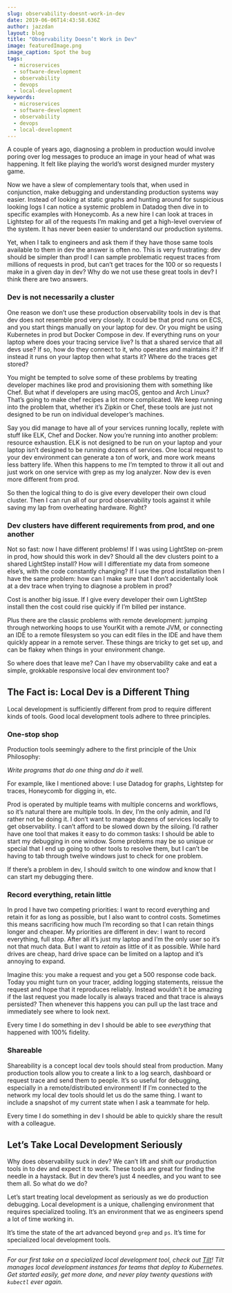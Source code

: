```yaml
---
slug: observability-doesnt-work-in-dev
date: 2019-06-06T14:43:58.636Z
author: jazzdan
layout: blog
title: "Observability Doesn’t Work in Dev"
image: featuredImage.png
image_caption: Spot the bug
tags:
  - microservices
  - software-development
  - observability
  - devops
  - local-development
keywords:
  - microservices
  - software-development
  - observability
  - devops
  - local-development
---
```


A couple of years ago, diagnosing a problem in production would involve poring over log messages to produce an image in your head of what was happening. It felt like playing the world’s worst designed murder mystery game.

Now we have a slew of complementary tools that, when used in conjunction, make debugging and understanding production systems way easier. Instead of looking at static graphs and hunting around for suspicious looking logs I can notice a systemic problem in Datadog then dive in to specific examples with Honeycomb. As a new hire I can look at traces in Lightstep for all of the requests I’m making and get a high-level overview of the system. It has never been easier to understand our production systems.

Yet, when I talk to engineers and ask them if they have those same tools available to them in dev the answer is often no. This is very frustrating: dev should be simpler than prod! I can sample problematic request traces from millions of requests in prod, but can’t get traces for the 100 or so requests I make in a given day in dev? Why do we not use these great tools in dev? I think there are two answers.

### Dev is not necessarily a cluster

One reason we don’t use these production observability tools in dev is that dev does not resemble prod very closely. It could be that prod runs on ECS, and you start things manually on your laptop for dev. Or you might be using Kubernetes in prod but Docker Compose in dev. If everything runs on your laptop where does your tracing service live? Is that a shared service that all devs use? If so, how do they connect to it, who operates and maintains it? If instead it runs on your laptop then what starts it? Where do the traces get stored?

You might be tempted to solve some of these problems by treating developer machines like prod and provisioning them with something like Chef. But what if developers are using macOS, gentoo and Arch Linux? That’s going to make chef recipes a lot more complicated. We keep running into the problem that, whether it’s Zipkin or Chef, these tools are just not designed to be run on individual developer’s machines.

Say you did manage to have all of your services running locally, replete with stuff like ELK, Chef and Docker. Now you’re running into another problem: resource exhaustion. ELK is not designed to be run on your laptop and your laptop isn’t designed to be running dozens of services. One local request to your dev environment can generate a ton of work, and more work means less battery life. When this happens to me I’m tempted to throw it all out and just work on one service with grep as my log analyzer. Now dev is even more different from prod.

So then the logical thing to do is give every developer their own cloud cluster. Then I can run all of our prod observability tools against it while saving my lap from overheating hardware. Right?

### Dev clusters have different requirements from prod, and one another

Not so fast: now I have different problems! If I was using LightStep on-prem in prod, how should this work in dev? Should all the dev clusters point to a shared LightStep install? How will I differentiate my data from someone else’s, with the code constantly changing? If I use the prod installation then I have the same problem: how can I make sure that I don’t accidentally look at a dev trace when trying to diagnose a problem in prod?

Cost is another big issue. If I give every developer their own LightStep install then the cost could rise quickly if I’m billed per instance.

Plus there are the classic problems with remote development: jumping through networking hoops to use YourKit with a remote JVM, or connecting an IDE to a remote filesystem so you can edit files in the IDE and have them quickly appear in a remote server. These things are tricky to get set up, and can be flakey when things in your environment change.

So where does that leave me? Can I have my observability cake and eat a simple, grokkable responsive local dev environment too?

## The Fact is: Local Dev is a Different Thing

Local development is sufficiently different from prod to require different kinds of tools. Good local development tools adhere to three principles.

### One-stop shop

Production tools seemingly adhere to the first principle of the Unix Philosophy:

*Write programs that do one thing and do it well.*

For example, like I mentioned above: I use Datadog for graphs, Lightstep for traces, Honeycomb for digging in, etc.

Prod is operated by multiple teams with multiple concerns and workflows, so it’s natural there are multiple tools. In dev, I’m the only admin, and I’d rather not be doing it. I don’t want to manage dozens of services locally to get observability. I can’t afford to be slowed down by the siloing. I’d rather have one tool that makes it easy to do common tasks: I should be able to start my debugging in one window. Some problems may be so unique or special that I end up going to other tools to resolve them, but I can’t be having to tab through twelve windows just to check for one problem.

If there’s a problem in dev, I should switch to one window and know that I can start my debugging there.

### Record everything, retain little

In prod I have two competing priorities: I want to record everything and retain it for as long as possible, but I also want to control costs. Sometimes this means sacrificing how much I’m recording so that I can retain things longer and cheaper. My priorities are different in dev: I want to record everything, full stop. After all it’s just my laptop and I’m the only user so it’s not that much data. But I want to *retain* as little of it as possible. While hard drives are cheap, hard drive space can be limited on a laptop and it’s annoying to expand.

Imagine this: you make a request and you get a 500 response code back. Today you might turn on your tracer, adding logging statements, reissue the request and hope that it reproduces reliably. Instead wouldn’t it be amazing if the last request you made locally is always traced and that trace is always persisted? Then whenever this happens you can pull up the last trace and immediately see where to look next.

Every time I do something in dev I should be able to see *everything* that happened with 100% fidelity.

### Shareable

Shareability is a concept local dev tools should steal from production. Many production tools allow you to create a link to a log search, dashboard or request trace and send them to people. It’s so useful for debugging, especially in a remote/distributed environment! If I’m connected to the network my local dev tools should let us do the same thing. I want to include a snapshot of my current state when I ask a teammate for help.

Every time I do something in dev I should be able to quickly share the result with a colleague.

## Let’s Take Local Development Seriously

Why does observability suck in dev? We can’t lift and shift our production tools in to dev and expect it to work. These tools are great for finding the needle in a haystack. But in dev there’s just 4 needles, and you want to see them all. So what do we do?

Let’s start treating local development as seriously as we do production debugging. Local development is a unique, challenging environment that requires specialized tooling. It’s an environment that we as engineers spend a lot of time working in.

It’s time the state of the art advanced beyond `grep` and `ps`. It’s time for specialized local development tools.

<hr>

*For our first take on a specialized local development tool, check out [Tilt](https://tilt.dev/)! Tilt manages local development instances for teams that deploy to Kubernetes. Get started easily, get more done, and never play twenty questions with `kubectl` ever again.*

